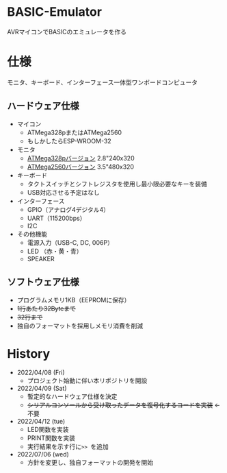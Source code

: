 # BASIC-Emulator

AVRマイコンでBASICのエミュレータを作る

# 仕様

モニタ、キーボード、インターフェース一体型ワンボードコンピュータ

## ハードウェア仕様

- マイコン
  - ATMega328pまたはATMega2560
  - もしかしたらESP-WROOM-32
- モニタ
  - [ATMega328pバージョン](https://www.amazon.co.jp/dp/B07B2HDTV4/) 2.8"240x320
  - [ATMega2560バージョン](https://www.amazon.co.jp/dp/B09PKR2JYG/) 3.5"480x320
- キーボード
  - タクトスイッチとシフトレジスタを使用し最小限必要なキーを装備
  - USB対応させる予定はなし
- インターフェース
  - GPIO（アナログ4デジタル4）
  - UART（115200bps）
  - I2C
- その他機能
  - 電源入力（USB-C, DC, 006P）
  - LED （赤・黄・青）
  - SPEAKER

## ソフトウェア仕様

- プログラムメモリ1KB（EEPROMに保存）
- ~~1行あたり32Byteまで~~
- ~~32行まで~~
- 独自のフォーマットを採用しメモリ消費を削減

# History

- 2022/04/08 (Fri)
  - プロジェクト始動に伴い本リポジトリを開設
- 2022/04/09 (Sat)
  - 暫定的なハードウェア仕様を決定
  - ~~シリアルコンソールから受け取ったデータを復号化するコードを実装~~ ←不要
- 2022/04/12 (tue)
  - LED関数を実装
  - PRINT関数を実装
  - 実行結果を示す行に`>> `を追加
- 2022/07/06 (wed)
  - 方針を変更し、独自フォーマットの開発を開始
